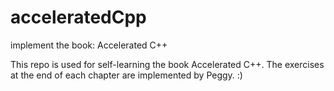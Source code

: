 # acceleratedCpp
implement the book: Accelerated C++

This repo is used for self-learning the book Accelerated C++. 
The exercises at the end of each chapter are implemented by Peggy. :)
